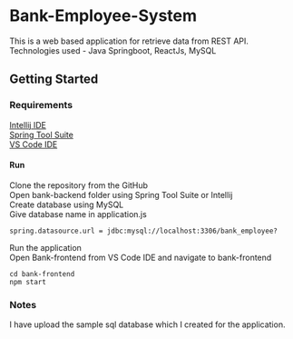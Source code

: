 # Bank-Employee-System

This is a web based application for retrieve data from REST API.\
Technologies used - Java Springboot, ReactJs, MySQL


## Getting Started
### Requirements

[Intellij IDE](https://www.jetbrains.com/idea/download/#section=windows)\
[Spring Tool Suite](https://spring.io/tools)\
[VS Code IDE](https://code.visualstudio.com/download)

#### Run
Clone the repository from the GitHub \
Open bank-backend folder using Spring Tool Suite or Intellij\
Create database using MySQL\
Give database name in application.js
```
spring.datasource.url = jdbc:mysql://localhost:3306/bank_employee?
```
Run the application\
Open Bank-frontend from VS Code IDE and navigate to bank-frontend
```
cd bank-frontend
npm start
```
### Notes
I have upload the sample sql database which I created for the application.


